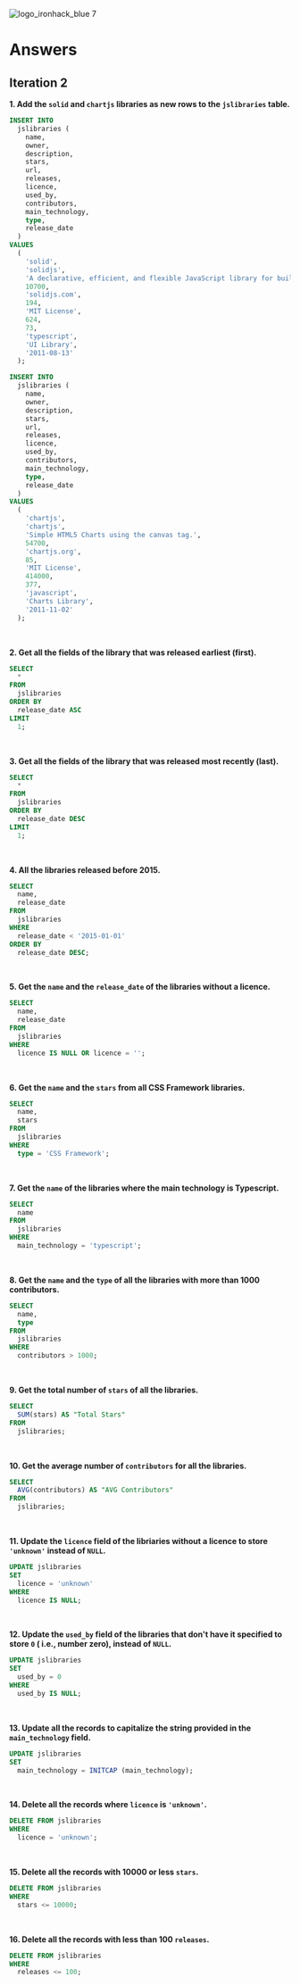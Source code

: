 ![logo_ironhack_blue 7](https://user-images.githubusercontent.com/23629340/40541063-a07a0a8a-601a-11e8-91b5-2f13e4e6b441.png)

# Answers

## Iteration 2

**1. Add the `solid` and `chartjs` libraries as new rows to the `jslibraries` table.**

<!-- Your Query Goes Here -->

```sql
INSERT INTO
  jslibraries (
    name,
    owner,
    description,
    stars,
    url,
    releases,
    licence,
    used_by,
    contributors,
    main_technology,
    type,
    release_date
  )
VALUES
  (
    'solid',
    'solidjs',
    'A declarative, efficient, and flexible JavaScript library for building user interfaces.',
    10700,
    'solidjs.com',
    194,
    'MIT License',
    624,
    73,
    'typescript',
    'UI Library',
    '2011-08-13'
  );
```


```sql
INSERT INTO
  jslibraries (
    name,
    owner,
    description,
    stars,
    url,
    releases,
    licence,
    used_by,
    contributors,
    main_technology,
    type,
    release_date
  )
VALUES
  (
    'chartjs',
    'chartjs',
    'Simple HTML5 Charts using the canvas tag.',
    54700,
    'chartjs.org',
    85,
    'MIT License',
    414000,
    377,
    'javascript',
    'Charts Library',
    '2011-11-02'
  );
```

<br>

**2. Get all the fields of the library that was released earliest (first).**

```sql
SELECT
  *
FROM
  jslibraries
ORDER BY
  release_date ASC
LIMIT
  1;
```

<br>

**3. Get all the fields of the library that was released most recently (last).**

```sql
SELECT
  *
FROM
  jslibraries
ORDER BY
  release_date DESC
LIMIT
  1;
```

<br>

**4. All the libraries released before 2015.**

```sql
SELECT
  name,
  release_date
FROM
  jslibraries
WHERE
  release_date < '2015-01-01'
ORDER BY
  release_date DESC;
```

<br>

**5. Get the `name` and the `release_date` of the libraries without a licence.**

```sql
SELECT
  name,
  release_date
FROM
  jslibraries
WHERE
  licence IS NULL OR licence = '';
```

<br>

**6. Get the `name` and the `stars` from all CSS Framework libraries.**

```sql
SELECT
  name,
  stars
FROM
  jslibraries
WHERE
  type = 'CSS Framework';
```

<br>

**7. Get the `name` of the libraries where the main technology is Typescript.**

```sql
SELECT
  name
FROM
  jslibraries
WHERE
  main_technology = 'typescript';
```

<br>

**8. Get the `name` and the `type` of all the libraries with more than 1000 contributors.**

```sql
SELECT
  name,
  type
FROM
  jslibraries
WHERE
  contributors > 1000;
```

<br>

**9. Get the total number of `stars` of all the libraries.**

```sql
SELECT
  SUM(stars) AS "Total Stars"
FROM
  jslibraries;
```

<br>

**10. Get the average number of `contributors` for all the libraries.**

```sql
SELECT
  AVG(contributors) AS "AVG Contributors"
FROM
  jslibraries;
```

<br>

**11. Update the `licence` field of the libriaries without a licence to store `'unknown'` instead of `NULL`.**

```sql
UPDATE jslibraries
SET
  licence = 'unknown'
WHERE
  licence IS NULL;
```

<br>

**12. Update the `used_by` field of the libraries that don't have it specified to store `0` ( i.e., number zero), instead of `NULL`.**

```sql
UPDATE jslibraries
SET
  used_by = 0
WHERE
  used_by IS NULL;
```

<br>

**13. Update all the records to capitalize the string provided in the `main_technology` field.**

```sql
UPDATE jslibraries
SET
  main_technology = INITCAP (main_technology);
```

<br>

**14. Delete all the records where `licence` is `'unknown'`.**

```sql
DELETE FROM jslibraries
WHERE
  licence = 'unknown';
```

<br>

**15. Delete all the records with 10000 or less `stars`.**

```sql
DELETE FROM jslibraries
WHERE
  stars <= 10000;
```

<br>

**16. Delete all the records with less than 100 `releases`.**

```sql
DELETE FROM jslibraries
WHERE
  releases <= 100;
```

<br>
